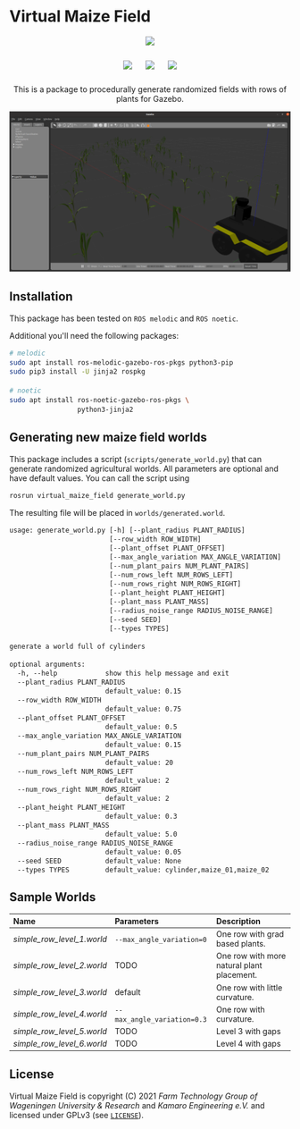 # Virtual Maize Field

<p float="left" align="middle">
  <img src="https://www.fieldrobot.com/event/wp-content/uploads/2021/01/FRE-logo-v02.png" width="250">
</p>
<p float="left" align="middle"> 
  <img src="https://www.wur.nl/upload/58340fb4-e33a-4d0b-af17-8d596fa93663_WUR_RGB_standard.png" width="250" style="margin: 10px;"> 
  <img src="https://www.uni-hohenheim.de/typo3conf/ext/uni_layout/Resources/Public/Images/uni-logo-en.svg" width="250" style="margin: 10px;">
  <img src="https://kamaro-engineering.de/wp-content/uploads/2015/03/Kamaro_Logo-1.png" width="250" style="margin: 10px;">
</p>
<p align="middle">
This is a package to procedurally generate randomized fields with rows of plants for Gazebo.
</p>

![Screenshot of a generated map with maize plants and pumpkins](./misc/screenshot.png)

## Installation
This package has been tested on `ROS melodic` and `ROS noetic`.

Additional you'll need the following packages:
```bash
# melodic
sudo apt install ros-melodic-gazebo-ros-pkgs python3-pip
sudo pip3 install -U jinja2 rospkg

# noetic
sudo apt install ros-noetic-gazebo-ros-pkgs \
                 python3-jinja2
```

## Generating new maize field worlds
This package includes a script (`scripts/generate_world.py`) that can generate randomized agricultural worlds. All parameters are optional and have default values. You can call the script using
```bash
rosrun virtual_maize_field generate_world.py
```
The resulting file will be placed in `worlds/generated.world`.
```
usage: generate_world.py [-h] [--plant_radius PLANT_RADIUS]
                         [--row_width ROW_WIDTH]
                         [--plant_offset PLANT_OFFSET]
                         [--max_angle_variation MAX_ANGLE_VARIATION]
                         [--num_plant_pairs NUM_PLANT_PAIRS]
                         [--num_rows_left NUM_ROWS_LEFT]
                         [--num_rows_right NUM_ROWS_RIGHT]
                         [--plant_height PLANT_HEIGHT]
                         [--plant_mass PLANT_MASS]
                         [--radius_noise_range RADIUS_NOISE_RANGE]
                         [--seed SEED]
                         [--types TYPES]

generate a world full of cylinders

optional arguments:
  -h, --help            show this help message and exit
  --plant_radius PLANT_RADIUS
                        default_value: 0.15
  --row_width ROW_WIDTH
                        default_value: 0.75
  --plant_offset PLANT_OFFSET
                        default_value: 0.5
  --max_angle_variation MAX_ANGLE_VARIATION
                        default_value: 0.15
  --num_plant_pairs NUM_PLANT_PAIRS
                        default_value: 20
  --num_rows_left NUM_ROWS_LEFT
                        default_value: 2
  --num_rows_right NUM_ROWS_RIGHT
                        default_value: 2
  --plant_height PLANT_HEIGHT
                        default_value: 0.3
  --plant_mass PLANT_MASS
                        default_value: 5.0
  --radius_noise_range RADIUS_NOISE_RANGE
                        default_value: 0.05
  --seed SEED           default_value: None
  --types TYPES         default_value: cylinder,maize_01,maize_02
```

## Sample Worlds
| Name | Parameters | Description |
|:---- |:--------- |:----------- |
| *simple_row_level_1.world* | `--max_angle_variation=0` | One row with grad based plants. |
| *simple_row_level_2.world* | TODO | One row with more natural plant placement. |
| *simple_row_level_3.world* | default | One row with little curvature. |
| *simple_row_level_4.world* | `--max_angle_variation=0.3` | One row with curvature. |
| *simple_row_level_5.world* | TODO | Level 3 with gaps |
| *simple_row_level_6.world* | TODO | Level 4 with gaps |

## License
Virtual Maize Field is copyright (C) 2021 *Farm Technology Group of Wageningen University & Research* and *Kamaro Engineering e.V.* and licensed under GPLv3 (see [`LICENSE`](LICENSE)).
